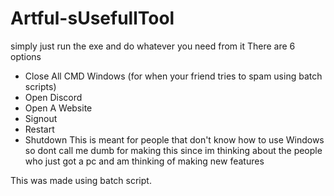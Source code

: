# Artful-sUsefullTool
simply just run the exe and do whatever you need from it
There are 6 options
- Close All CMD Windows (for when your friend tries to spam using batch scripts)
- Open Discord
- Open A Website
- Signout
- Restart
- Shutdown
This is meant for people that don't know how to use Windows so dont call me dumb for making this since im thinking about the people who just got a pc and am thinking of making new features


This was made using batch script.
